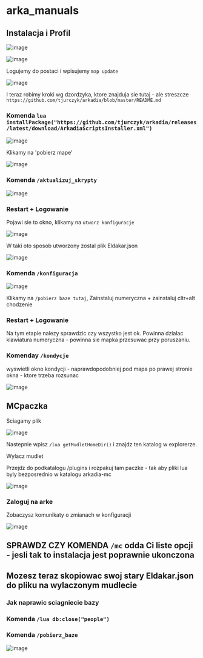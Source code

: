 # arka_manuals

## Instalacja i Profil

![image](https://github.com/user-attachments/assets/0e8eeab1-a114-4381-b88e-577df5b5a225)

![image](https://github.com/user-attachments/assets/aeba1710-d0e4-4bd6-abd6-1d9bdd14c18e)

Logujemy do postaci i wpisujemy `map update`

![image](https://github.com/user-attachments/assets/8acfb2d2-b6b1-4fdd-b790-e3def6b56e4a)

I teraz robimy kroki wg dzordzyka, ktore znajduja sie tutaj - ale streszcze `https://github.com/tjurczyk/arkadia/blob/master/README.md`

### Komenda `lua installPackage("https://github.com/tjurczyk/arkadia/releases/latest/download/ArkadiaScriptsInstaller.xml")`

![image](https://github.com/user-attachments/assets/c33f31f8-740e-4eca-8adf-8d35b5dfaf03)

Klikamy na 'pobierz mape'

![image](https://github.com/user-attachments/assets/738a50ae-f811-45a8-ae8a-83a141234617)

### Komenda `/aktualizuj_skrypty`

![image](https://github.com/user-attachments/assets/bfafe480-aabf-4ed0-9ddf-b42bc4ffdc66)

### Restart + Logowanie

Pojawi sie to okno, klikamy na `utworz konfiguracje`

![image](https://github.com/user-attachments/assets/1efabfa4-2c9f-42a7-8555-b69cadac85b3)

W taki oto sposob utworzony zostal plik Eldakar.json

![image](https://github.com/user-attachments/assets/82e74cf2-99ae-4557-b229-d22d3292c1fa)

### Komenda `/konfiguracja`

![image](https://github.com/user-attachments/assets/7aa7b299-d6bb-4c8b-81a9-ca72c9c3c576)

Klikamy na `/pobierz baze tutaj`, Zainstaluj numeryczna + zainstaluj cltr+alt chodzenie

### Restart + Logowanie 

Na tym etapie nalezy sprawdzic czy wszystko jest ok. Powinna dzialac klawiatura numeryczna - powinna sie mapka przesuwac przy poruszaniu.

### Komenday `/kondycje` 

wyswietli okno kondycji - naprawdopodobniej pod mapa po prawej stronie okna - ktore trzeba rozsunac

![image](https://github.com/user-attachments/assets/3e4a6fd4-b824-4c47-bd20-8390e689c686)

## MCpaczka

Sciagamy plik

![image](https://github.com/user-attachments/assets/85dfb1ac-5b7e-4dff-801e-4f54a86d8759)

Nastepnie wpisz `/lua getMudletHomeDir()` i znajdz ten katalog w explorerze.

Wylacz mudlet

Przejdz do podkatalogu /plugins i rozpakuj tam paczke - tak aby pliki lua byly bezposrednio w katalogu arkadia-mc

![image](https://github.com/user-attachments/assets/dfa88f78-6d54-4773-b434-e4433179c60d)

### Zaloguj na arke

Zobaczysz komunikaty o zmianach w konfiguracji

![image](https://github.com/user-attachments/assets/343dd29d-14cc-48a3-b7fe-c9f40a7510db)

## SPRAWDZ CZY KOMENDA `/mc` odda Ci liste opcji - jesli tak to instalacja jest poprawnie ukonczona

## Mozesz teraz skopiowac swoj stary Eldakar.json do pliku na wylaczonym mudlecie


### Jak naprawic sciagniecie bazy

### Komenda `/lua db:close("people")`
### Komenda `/pobierz_baze`

![image](https://github.com/user-attachments/assets/0aaaeedc-44ea-4574-b7de-dad0a69f5ab6)



